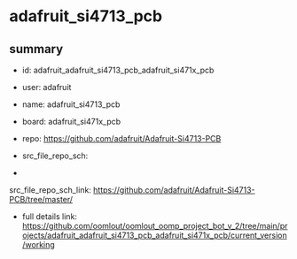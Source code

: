 # adafruit_si4713_pcb
 
## summary 
* id: adafruit_adafruit_si4713_pcb_adafruit_si471x_pcb
* user: adafruit
* name: adafruit_si4713_pcb
* board: adafruit_si471x_pcb
* repo: https://github.com/adafruit/Adafruit-Si4713-PCB



* src_file_repo_sch: 
*
 src_file_repo_sch_link: https://github.com/adafruit/Adafruit-Si4713-PCB/tree/master/
* full details link: https://github.com/oomlout/oomlout_oomp_project_bot_v_2/tree/main/projects/adafruit_adafruit_si4713_pcb_adafruit_si471x_pcb/current_version/working  






